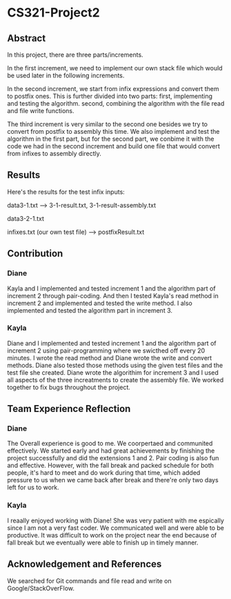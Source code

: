 # CS321-Project2

## Abstract
In this project, there are three parts/increments.

In the first increment, we need to implement our own stack file which would be used later in the following increments.

In the second increment, we start from infix expressions and convert them to postfix ones. This is further divided into two parts: first, implementing and testing the algorithm. second, combining the algorithm with the file read and file write functions.

The third increment is very similar to the second one besides we try to convert from postfix to assembly this time. We also implement and test the algorithm in the first part, but for the second part, we conbime it with the code we had in the second increment and build one file that would convert from infixes to assembly directly.

## Results
Here's the results for the test infix inputs:

data3-1.txt --> 3-1-result.txt, 3-1-result-assembly.txt

data3-2-1.txt

infixes.txt (our own test file) --> postfixResult.txt

## Contribution
### Diane
Kayla and I implemented and tested increment 1 and the algorithm part of increment 2 through pair-coding.
And then I tested Kayla's read method in increment 2 and implemented and tested the write method.
I also implemented and tested the algorithm part in increment 3.
### Kayla
Diane and I implemented and tested increment 1 and the algorithm part of increment 2 using pair-programming where we swicthed off every 20 minutes. I wrote the read method and Diane wrote the write and convert methods. Diane also tested those methods using the given test files and the test file she created. Diane wrote the algorithim for increment 3 and I used all aspects of the three increatments to create the assembly file. We worked together to fix bugs throughout the project.

## Team Experience Reflection
### Diane
The Overall experience is good to me. We coorpertaed and communited effectively. We started early and had great achievements by finishing the project successfully and did the extensions 1 and 2. Pair coding is also fun and effective. However, with the fall break and packed schedule for both people, it's hard to meet and do work during that time, which added pressure to us when we came back after break and there're only two days left for us to work.
### Kayla
I reaally enjoyed working with Diane! She was very patient with me espically since I am not a very fast coder. We communicated well and were able to be productive. It was difficult to work on the project near the end because of fall break but we eventually were able to finish up in timely manner.

## Acknowledgement and References
We searched for Git commands and file read and write on Google/StackOverFlow.
